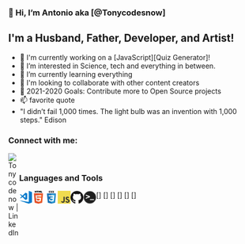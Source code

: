 ### 👋 Hi, I’m Antonio aka [@Tonycodesnow]

## I'm a Husband, Father, Developer, and Artist!
- 🔭 I'm currently working on a [JavaScript][Quiz Generator]!
- 👀 I’m interested in Science, tech and everything in between. 
- 🌱 I’m currently learning everything 
- 👯 I'm looking to collaborate with other content creators
- 🥅 2021-2020 Goals: Contribute more to Open Source projects
- 📫 favorite quote
- "I didn’t fail 1,000 times. The light bulb was an invention with 1,000 steps." Edison

### Connect with me:

[<img align="left" alt="Tonycodenow | LinkedIn" width="22px" src="https://cdn.jsdelivr.net/npm/simple-icons@v3/icons/linkedin.svg" />][linkedin]

<br />

### Languages and Tools

[<img align="left" alt="Visual Studio Code" width="26px" src="https://raw.githubusercontent.com/github/explore/80688e429a7d4ef2fca1e82350fe8e3517d3494d/topics/visual-studio-code/visual-studio-code.png" />]
[<img align="left" alt="HTML5" width="26px" src="https://raw.githubusercontent.com/github/explore/80688e429a7d4ef2fca1e82350fe8e3517d3494d/topics/html/html.png" />]
[<img align="left" alt="CSS3" width="26px" src="https://raw.githubusercontent.com/github/explore/80688e429a7d4ef2fca1e82350fe8e3517d3494d/topics/css/css.png" />]
[<img align="left" alt="JavaScript" width="26px" src="https://raw.githubusercontent.com/github/explore/80688e429a7d4ef2fca1e82350fe8e3517d3494d/topics/javascript/javascript.png" />]
[<img align="left" alt="GitHub" width="26px" src="https://raw.githubusercontent.com/github/explore/78df643247d429f6cc873026c0622819ad797942/topics/github/github.png" />]
[<img align="left" alt="Terminal" width="26px" src="https://raw.githubusercontent.com/github/explore/80688e429a7d4ef2fca1e82350fe8e3517d3494d/topics/terminal/terminal.png" />]

<!---
Tonycodesnow/Tonycodesnow is a ✨ special ✨ repository because its `README.md` (this file) appears on your GitHub profile.
You can click the Preview link to take a look at your changes.
--->

<br />
<br />

[linkedin]: https://www.linkedin.com/in/antonio-huerta-954a53216/